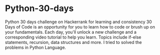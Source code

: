 # Python-30-days
Python 30 days challenge on Hackerrank for learning and consistency
30 Days of Code is an opportunity for you to learn how to code or brush up on your fundamentals.
Each day, you'll unlock a new challenge and a corresponding video tutorial to help you learn.
Topics include if-else statements, recursion, data structures and more.
I tried to solved the problems in Python Language.
